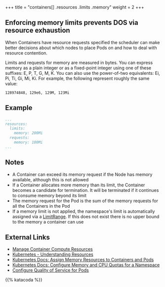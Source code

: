 +++
title = "containers[] .resources .limits .memory"
weight = 2
+++

## Enforcing memory limits prevents DOS via resource exhaustion

When Containers have resource requests specified the scheduler can make better decisions about which nodes to place Pods on and how to deal with resource contention.

Limits and requests for memory are measured in bytes. You can express memory as a plain integer or as a fixed-point integer using one of these suffixes: E, P, T, G, M, K. You can also use the power-of-two equivalents: Ei, Pi, Ti, Gi, Mi, Ki. For example, the following represent roughly the same value:

```
128974848, 129e6, 129M, 123Mi
```

## Example

```yaml
...
resources:
  limits:
    memory: 200Mi
  requests:
    memory: 100Mi
...
```

## Notes

- A Container can exceed its memory request if the Node has memory available, although this is not allowed
- If a Container allocates more memory than its limit, the Container becomes a candidate for termination. It will be terminated if it continues to consume memory beyond its limit
- The memory request for the Pod is the sum of the memory requests for all the Containers in the Pod
- If a memory limit is not applied, the namespace's limit is automatically assigned via a [LimitRange](https://kubernetes.io/docs/tasks/administer-cluster/memory-default-namespace/). If this does not exist there is no upper bound to the memory a container can use

## External Links
- [Manage Container Compute Resources](https://kubernetes.io/docs/concepts/configuration/manage-compute-resources-container/)
- [Kubernetes - Understanding Resources](http://www.noqcks.io/note/kubernetes-resources-limits/)
- [Kubernetes Docs: Assign Memory Resources to Containers and Pods](https://kubernetes.io/docs/tasks/configure-pod-container/assign-memory-resource/)
- [Kubernetes Docs: Configure Memory and CPU Quotas for a Namespace](https://kubernetes.io/docs/tasks/administer-cluster/quota-memory-cpu-namespace/)
- [Configure Quality of Service for Pods](https://kubernetes.io/docs/tasks/configure-pod-container/quality-service-pod/)


{{% katacoda %}}
